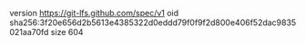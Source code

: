 version https://git-lfs.github.com/spec/v1
oid sha256:3f20e656d2b5613e4385322d0eddd79f0f9f2d800e406f52dac9835021aa70fd
size 604
